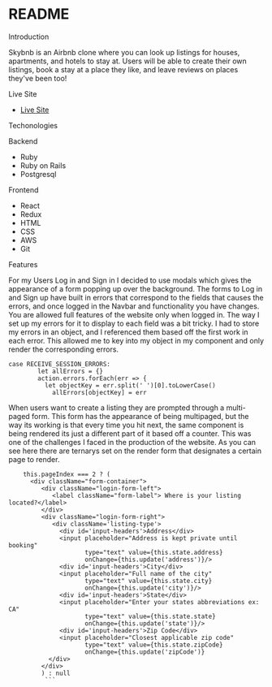 # README

Introduction

Skybnb is an Airbnb clone where you can look up listings for houses, apartments, and hotels to stay at. Users will be able
to create their own listings, book a stay at a place they like, and leave reviews on places they've been too!

Live Site

* [Live Site](https://skysbnb.herokuapp.com/#/)

Techonologies

Backend
* Ruby
* Ruby on Rails
* Postgresql

Frontend
* React
* Redux
* HTML
* CSS
* AWS
* Git

Features

For my Users Log in and Sign in I decided to use modals which gives the appearance of a form popping up
over the background. The forms to Log in and Sign up have built in errors that correspond to the fields 
that causes the errors, and once logged in the Navbar and functionality you have changes. You are allowed
full features of the website only when logged in. The way I set up my errors for it to display to each field
was a bit tricky. I had to store my errors in an object, and I referenced them based off the first work in each error. 
This allowed me to key into my object in my component and only render the corresponding errors.

```
case RECEIVE_SESSION_ERRORS:
        let allErrors = {}
        action.errors.forEach(err => {
          let objectKey = err.split(' ')[0].toLowerCase()
            allErrors[objectKey] = err
```

When users want to create a listing they are prompted through a multi-paged form. This form has the appearance
of being multipaged, but the way its working is that every time you hit next, the same component is being rendered
its just a different part of it based off a counter. This was one of the challenges I faced in the production of the website. 
As you can see here there are ternarys set on the render form that designates a certain page to render. 

``` 
    this.pageIndex === 2 ? (
      <div className="form-container">
         <div className="login-form-left">
            <label className="form-label"> Where is your listing located?</label>
         </div>
         <div className="login-form-right">
            <div className='listing-type'>
              <div id='input-headers'>Address</div>
              <input placeholder="Address is kept private until booking" 
                     type="text" value={this.state.address} 
                     onChange={this.update('address')}/>
              <div id='input-headers'>City</div>
              <input placeholder="Full name of the city"
                     type="text" value={this.state.city} 
                     onChange={this.update('city')}/>   
              <div id='input-headers'>State</div>
              <input placeholder="Enter your states abbreviations ex: CA" 
                     type="text" value={this.state.state} 
                     onChange={this.update('state')}/> 
              <div id='input-headers'>Zip Code</div>
              <input placeholder="Closest applicable zip code" 
                     type="text" value={this.state.zipCode} 
                     onChange={this.update('zipCode')}
           </div>   
         </div>
         ) : null
          ```

